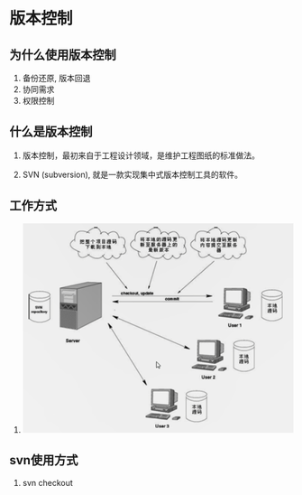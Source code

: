 # 版本控制

## 为什么使用版本控制

1. 备份还原, 版本回退
2. 协同需求
3. 权限控制

## 什么是版本控制

1. 版本控制，最初来自于工程设计领域，是维护工程图纸的标准做法。

2. SVN (subversion), 就是一款实现集中式版本控制工具的软件。

## 工作方式

1. ![](img/01_svn.png)

## svn使用方式

1. svn checkout
